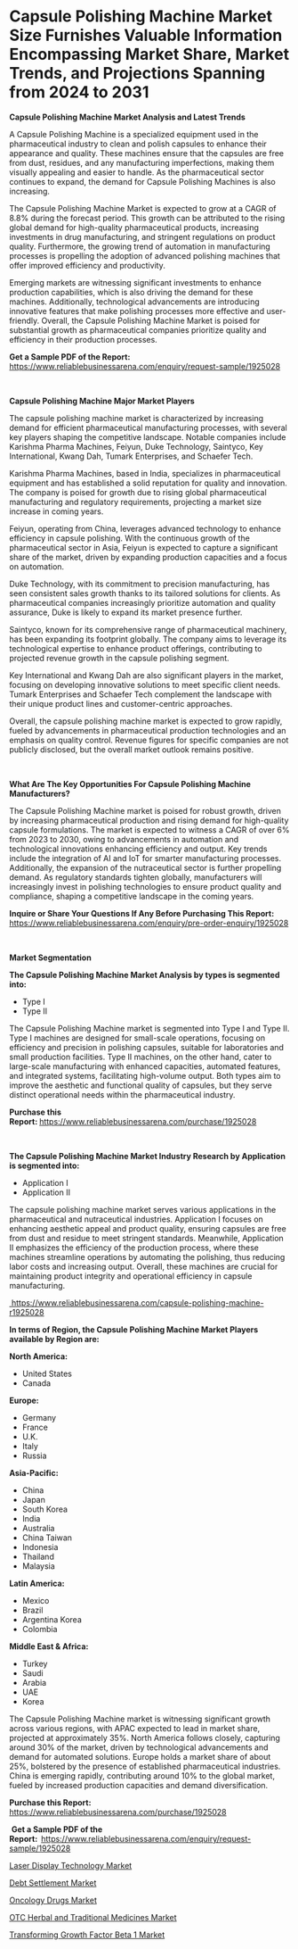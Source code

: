 <p><h1>Capsule Polishing Machine Market Size Furnishes Valuable Information Encompassing Market Share, Market Trends, and Projections Spanning from 2024 to 2031</h1></p><p><strong>Capsule Polishing Machine Market Analysis and Latest Trends</strong></p>
<p><p>A Capsule Polishing Machine is a specialized equipment used in the pharmaceutical industry to clean and polish capsules to enhance their appearance and quality. These machines ensure that the capsules are free from dust, residues, and any manufacturing imperfections, making them visually appealing and easier to handle. As the pharmaceutical sector continues to expand, the demand for Capsule Polishing Machines is also increasing.</p><p>The Capsule Polishing Machine Market is expected to grow at a CAGR of 8.8% during the forecast period. This growth can be attributed to the rising global demand for high-quality pharmaceutical products, increasing investments in drug manufacturing, and stringent regulations on product quality. Furthermore, the growing trend of automation in manufacturing processes is propelling the adoption of advanced polishing machines that offer improved efficiency and productivity.</p><p>Emerging markets are witnessing significant investments to enhance production capabilities, which is also driving the demand for these machines. Additionally, technological advancements are introducing innovative features that make polishing processes more effective and user-friendly. Overall, the Capsule Polishing Machine Market is poised for substantial growth as pharmaceutical companies prioritize quality and efficiency in their production processes.</p></p>
<p><strong>Get a Sample PDF of the Report:&nbsp;</strong> <a href="https://www.reliablebusinessarena.com/enquiry/request-sample/1925028?utm_campaign=1763&utm_medium=2&utm_source=Github&utm_content=ia&utm_term=24102024&utm_id=capsule-polishing-machine">https://www.reliablebusinessarena.com/enquiry/request-sample/1925028</a></p>
<p>&nbsp;</p>
<p><strong>Capsule Polishing Machine Major Market Players</strong></p>
<p><p>The capsule polishing machine market is characterized by increasing demand for efficient pharmaceutical manufacturing processes, with several key players shaping the competitive landscape. Notable companies include Karishma Pharma Machines, Feiyun, Duke Technology, Saintyco, Key International, Kwang Dah, Tumark Enterprises, and Schaefer Tech.</p><p>Karishma Pharma Machines, based in India, specializes in pharmaceutical equipment and has established a solid reputation for quality and innovation. The company is poised for growth due to rising global pharmaceutical manufacturing and regulatory requirements, projecting a market size increase in coming years.</p><p>Feiyun, operating from China, leverages advanced technology to enhance efficiency in capsule polishing. With the continuous growth of the pharmaceutical sector in Asia, Feiyun is expected to capture a significant share of the market, driven by expanding production capacities and a focus on automation.</p><p>Duke Technology, with its commitment to precision manufacturing, has seen consistent sales growth thanks to its tailored solutions for clients. As pharmaceutical companies increasingly prioritize automation and quality assurance, Duke is likely to expand its market presence further.</p><p>Saintyco, known for its comprehensive range of pharmaceutical machinery, has been expanding its footprint globally. The company aims to leverage its technological expertise to enhance product offerings, contributing to projected revenue growth in the capsule polishing segment.</p><p>Key International and Kwang Dah are also significant players in the market, focusing on developing innovative solutions to meet specific client needs. Tumark Enterprises and Schaefer Tech complement the landscape with their unique product lines and customer-centric approaches.</p><p>Overall, the capsule polishing machine market is expected to grow rapidly, fueled by advancements in pharmaceutical production technologies and an emphasis on quality control. Revenue figures for specific companies are not publicly disclosed, but the overall market outlook remains positive.</p></p>
<p>&nbsp;</p>
<p><strong>What Are The Key Opportunities For Capsule Polishing Machine Manufacturers?</strong></p>
<p><p>The Capsule Polishing Machine market is poised for robust growth, driven by increasing pharmaceutical production and rising demand for high-quality capsule formulations. The market is expected to witness a CAGR of over 6% from 2023 to 2030, owing to advancements in automation and technological innovations enhancing efficiency and output. Key trends include the integration of AI and IoT for smarter manufacturing processes. Additionally, the expansion of the nutraceutical sector is further propelling demand. As regulatory standards tighten globally, manufacturers will increasingly invest in polishing technologies to ensure product quality and compliance, shaping a competitive landscape in the coming years.</p></p>
<p><strong>Inquire or Share Your Questions If Any Before Purchasing This Report:</strong> <a href="https://www.reliablebusinessarena.com/enquiry/pre-order-enquiry/1925028?utm_campaign=1763&utm_medium=2&utm_source=Github&utm_content=ia&utm_term=24102024&utm_id=capsule-polishing-machine">https://www.reliablebusinessarena.com/enquiry/pre-order-enquiry/1925028</a></p>
<p>&nbsp;</p>
<p><strong>Market Segmentation</strong></p>
<p><strong>The Capsule Polishing Machine Market Analysis by types is segmented into:</strong></p>
<p><ul><li>Type I</li><li>Type II</li></ul></p>
<p><p>The Capsule Polishing Machine market is segmented into Type I and Type II. Type I machines are designed for small-scale operations, focusing on efficiency and precision in polishing capsules, suitable for laboratories and small production facilities. Type II machines, on the other hand, cater to large-scale manufacturing with enhanced capacities, automated features, and integrated systems, facilitating high-volume output. Both types aim to improve the aesthetic and functional quality of capsules, but they serve distinct operational needs within the pharmaceutical industry.</p></p>
<p><strong>Purchase this Report:&nbsp;</strong><a href="https://www.reliablebusinessarena.com/purchase/1925028?utm_campaign=1763&utm_medium=2&utm_source=Github&utm_content=ia&utm_term=24102024&utm_id=capsule-polishing-machine">https://www.reliablebusinessarena.com/purchase/1925028</a></p>
<p>&nbsp;</p>
<p><strong>The Capsule Polishing Machine Market Industry Research by Application is segmented into:</strong></p>
<p><ul><li>Application I</li><li>Application II</li></ul></p>
<p><p>The capsule polishing machine market serves various applications in the pharmaceutical and nutraceutical industries. Application I focuses on enhancing aesthetic appeal and product quality, ensuring capsules are free from dust and residue to meet stringent standards. Meanwhile, Application II emphasizes the efficiency of the production process, where these machines streamline operations by automating the polishing, thus reducing labor costs and increasing output. Overall, these machines are crucial for maintaining product integrity and operational efficiency in capsule manufacturing.</p></p>
<p><a href="https://www.reliablebusinessarena.com/capsule-polishing-machine-r1925028?utm_campaign=1763&utm_medium=2&utm_source=Github&utm_content=ia&utm_term=24102024&utm_id=capsule-polishing-machine">&nbsp;https://www.reliablebusinessarena.com/capsule-polishing-machine-r1925028</a></p>
<p><strong>In terms of Region, the Capsule Polishing Machine Market Players available by Region are:</strong></p>
<p>
    <p> <strong> North America: </strong>
        <ul>
            <li>United States</li>
            <li>Canada</li>
        </ul>
        </p> 
    <p> <strong> Europe: </strong>
        <ul>
            <li>Germany</li>
            <li>France</li>
            <li>U.K.</li>
            <li>Italy</li>
            <li>Russia</li>
        </ul>
        </p> 
    <p> <strong> Asia-Pacific: </strong>
        <ul>
            <li>China</li>
            <li>Japan</li>
            <li>South Korea</li>
            <li>India</li>
            <li>Australia</li>
            <li>China Taiwan</li>
            <li>Indonesia</li>
            <li>Thailand</li>
            <li>Malaysia</li>
        </ul>
        </p> 
    <p> <strong> Latin America: </strong>
        <ul>
            <li>Mexico</li>
            <li>Brazil</li>
            <li>Argentina Korea</li>
            <li>Colombia</li>
        </ul>
        </p> 
    <p> <strong> Middle East & Africa: </strong>
        <ul>
            <li>Turkey</li>
            <li>Saudi</li>
            <li>Arabia</li>
            <li>UAE</li>
            <li>Korea</li>
        </ul>
    </p>
    </p>
<p><p>The Capsule Polishing Machine market is witnessing significant growth across various regions, with APAC expected to lead in market share, projected at approximately 35%. North America follows closely, capturing around 30% of the market, driven by technological advancements and demand for automated solutions. Europe holds a market share of about 25%, bolstered by the presence of established pharmaceutical industries. China is emerging rapidly, contributing around 10% to the global market, fueled by increased production capacities and demand diversification.</p></p>
<p><strong>Purchase this Report: </strong><a href="https://www.reliablebusinessarena.com/purchase/1925028?utm_campaign=1763&utm_medium=2&utm_source=Github&utm_content=ia&utm_term=24102024&utm_id=capsule-polishing-machine">https://www.reliablebusinessarena.com/purchase/1925028</a></p>
<p>&nbsp;<strong>Get a Sample PDF of the Report:&nbsp;&nbsp;</strong><a href="https://www.reliablebusinessarena.com/enquiry/request-sample/1925028?utm_campaign=1763&utm_medium=2&utm_source=Github&utm_content=ia&utm_term=24102024&utm_id=capsule-polishing-machine">https://www.reliablebusinessarena.com/enquiry/request-sample/1925028</a></p>
<p><strong></strong></p>
<p><p><a href="https://www.linkedin.com/pulse/laser-display-technology-market-evolution-key-trends-regional-aklmf?utm_campaign=1763&utm_medium=2&utm_source=Github&utm_content=ia&utm_term=24102024&utm_id=capsule-polishing-machine">Laser Display Technology Market</a></p><p><a href="https://www.linkedin.com/pulse/debt-settlement-market-global-share-ranking-overall-sales-pshdf?utm_campaign=1763&utm_medium=2&utm_source=Github&utm_content=ia&utm_term=24102024&utm_id=capsule-polishing-machine">Debt Settlement Market</a></p><p><a href="https://www.linkedin.com/pulse/influencing-factors-oncology-drugs-market-insights-growth-projections-qye1f?utm_campaign=1763&utm_medium=2&utm_source=Github&utm_content=ia&utm_term=24102024&utm_id=capsule-polishing-machine">Oncology Drugs Market</a></p><p><a href="https://www.linkedin.com/pulse/evaluating-otc-herbal-traditional-medicines-market-trends-growth-f6u9f?utm_campaign=1763&utm_medium=2&utm_source=Github&utm_content=ia&utm_term=24102024&utm_id=capsule-polishing-machine">OTC Herbal and Traditional Medicines Market</a></p><p><a href="https://www.linkedin.com/pulse/transforming-growth-factor-beta-1-market-outlook-from-2024-2031-jgvzf?utm_campaign=1763&utm_medium=2&utm_source=Github&utm_content=ia&utm_term=24102024&utm_id=capsule-polishing-machine">Transforming Growth Factor Beta 1 Market</a></p></p>